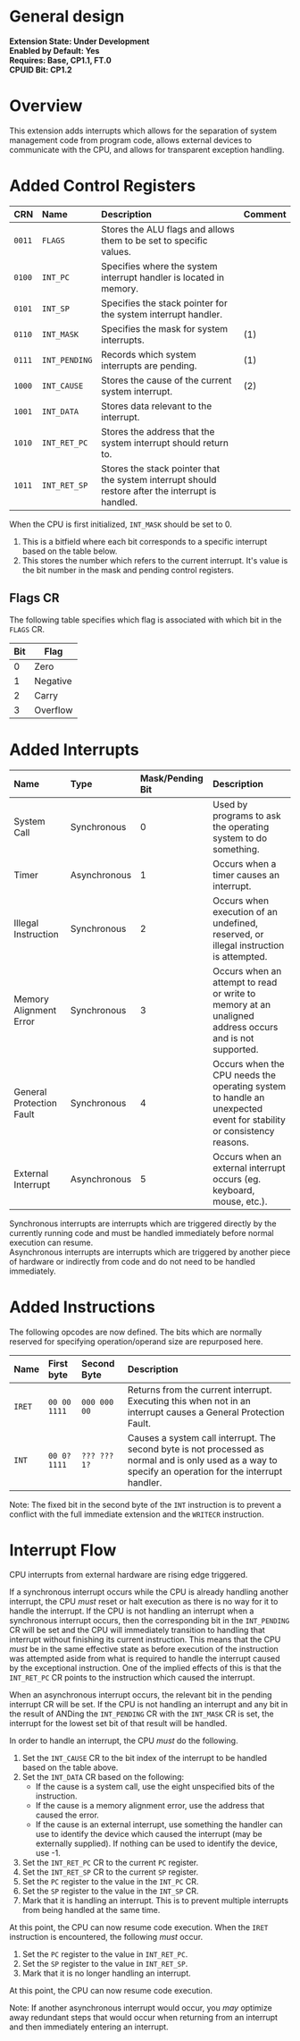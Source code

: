 # General design

**Extension State: Under Development**  
**Enabled by Default: Yes**  
**Requires: Base, CP1.1, FT.0**  
**CPUID Bit: CP1.2**

# Overview

This extension adds interrupts which allows for the separation of system management code from program code, allows external devices to communicate with the CPU, and allows for transparent exception handling.

# Added Control Registers

| CRN    | Name          | Description                                                                                       | Comment |
|:-------|:--------------|:--------------------------------------------------------------------------------------------------|:--------|
| `0011` | `FLAGS`       | Stores the ALU flags and allows them to be set to specific values.                                |         |
| `0100` | `INT_PC`      | Specifies where the system interrupt handler is located in memory.                                |         |
| `0101` | `INT_SP`      | Specifies the stack pointer for the system interrupt handler.                                     |         |
| `0110` | `INT_MASK`    | Specifies the mask for system interrupts.                                                         | (1)     |
| `0111` | `INT_PENDING` | Records which system interrupts are pending.                                                      | (1)     |
| `1000` | `INT_CAUSE`   | Stores the cause of the current system interrupt.                                                 | (2)     |
| `1001` | `INT_DATA`    | Stores data relevant to the interrupt.                                                            |         |
| `1010` | `INT_RET_PC`  | Stores the address that the system interrupt should return to.                                    |         |
| `1011` | `INT_RET_SP`  | Stores the stack pointer that the system interrupt should restore after the interrupt is handled. |         |

When the CPU is first initialized, `INT_MASK` should be set to 0.

1) This is a bitfield where each bit corresponds to a specific interrupt based on the table below.
2) This stores the number which refers to the current interrupt. It's value is the bit number in the mask and pending control registers.

## Flags CR

The following table specifies which flag is associated with which bit in the `FLAGS` CR.

| Bit | Flag     |
|-----|----------|
| 0   | Zero     |
| 1   | Negative |
| 2   | Carry    |
| 3   | Overflow |

# Added Interrupts

| Name                     | Type         | Mask/Pending Bit | Description                                                                                                        |
|:-------------------------|:-------------|:-----------------|:-------------------------------------------------------------------------------------------------------------------|
| System Call              | Synchronous  | 0                | Used by programs to ask the operating system to do something.                                                      |
| Timer                    | Asynchronous | 1                | Occurs when a timer causes an interrupt.                                                                           |
| Illegal Instruction      | Synchronous  | 2                | Occurs when execution of an undefined, reserved, or illegal instruction is attempted.                              |
| Memory Alignment Error   | Synchronous  | 3                | Occurs when an attempt to read or write to memory at an unaligned address occurs and is not supported.             |
| General Protection Fault | Synchronous  | 4                | Occurs when the CPU needs the operating system to handle an unexpected event for stability or consistency reasons. |
| External Interrupt       | Asynchronous | 5                | Occurs when an external interrupt occurs (eg. keyboard, mouse, etc.).                                              |

Synchronous interrupts are interrupts which are triggered directly by the currently running code and must be handled immediately before normal execution can resume.  
Asynchronous interrupts are interrupts which are triggered by another piece of hardware or indirectly from code and do not need to be handled immediately.

# Added Instructions

The following opcodes are now defined. The bits which are normally reserved for specifying operation/operand size are repurposed here.

| Name   | First byte    | Second Byte  | Description                                                                                                                                             |
|:-------|:--------------|:-------------|:--------------------------------------------------------------------------------------------------------------------------------------------------------|
| `IRET` | `00 00 1111`  | `000 000 00` | Returns from the current interrupt. Executing this when not in an interrupt causes a General Protection Fault.                                          |
| `INT`  | `00 0? 1111`  | `??? ??? 1?` | Causes a system call interrupt. The second byte is not processed as normal and is only used as a way to specify an operation for the interrupt handler. |

Note: The fixed bit in the second byte of the `INT` instruction is to prevent a conflict with the full immediate extension and the `WRITECR` instruction.

# Interrupt Flow

CPU interrupts from external hardware are rising edge triggered.

If a synchronous interrupt occurs while the CPU is already handling another interrupt, the CPU _must_ reset or halt execution as there is no way for it to handle the interrupt. If the CPU is not handling an interrupt
when a synchronous interrupt occurs, then the corresponding bit in the `INT_PENDING` CR will be set and the CPU will immediately transition to handling that interrupt without finishing its current instruction. This
means that the CPU _must_ be in the same effective state as before execution of the instruction was attempted aside from what is required to handle the interrupt caused by the exceptional instruction. One of the
implied effects of this is that the `INT_RET_PC` CR points to the instruction which caused the interrupt.

When an asynchronous interrupt occurs, the relevant bit in the pending interrupt CR will be set. If the CPU is not handling an interrupt and any bit in the result of ANDing the `INT_PENDING` CR with the `INT_MASK` CR
is set, the interrupt for the lowest set bit of that result will be handled.

In order to handle an interrupt, the CPU _must_ do the following.

1. Set the `INT_CAUSE` CR to the bit index of the interrupt to be handled based on the table above.
2. Set the `INT_DATA` CR based on the following:
    - If the cause is a system call, use the eight unspecified bits of the instruction.
    - If the cause is a memory alignment error, use the address that caused the error.
    - If the cause is an external interrupt, use something the handler can use to identify the device which caused the interrupt (may be externally supplied). If nothing can be used to identify the device, use -1.
3. Set the `INT_RET_PC` CR to the current `PC` register.
4. Set the `INT_RET_SP` CR to the current `SP` register.
5. Set the `PC` register to the value in the `INT_PC` CR.
6. Set the `SP` register to the value in the `INT_SP` CR.
7. Mark that it is handling an interrupt. This is to prevent multiple interrupts from being handled at the same time.

At this point, the CPU can now resume code execution. When the `IRET` instruction is encountered, the following _must_ occur.

1. Set the `PC` register to the value in `INT_RET_PC`.
2. Set the `SP` register to the value in `INT_RET_SP`.
3. Mark that it is no longer handling an interrupt.

At this point, the CPU can now resume code execution.

Note: If another asynchronous interrupt would occur, you _may_ optimize away redundant steps that would occur when returning from an interrupt and then immediately entering an interrupt.
